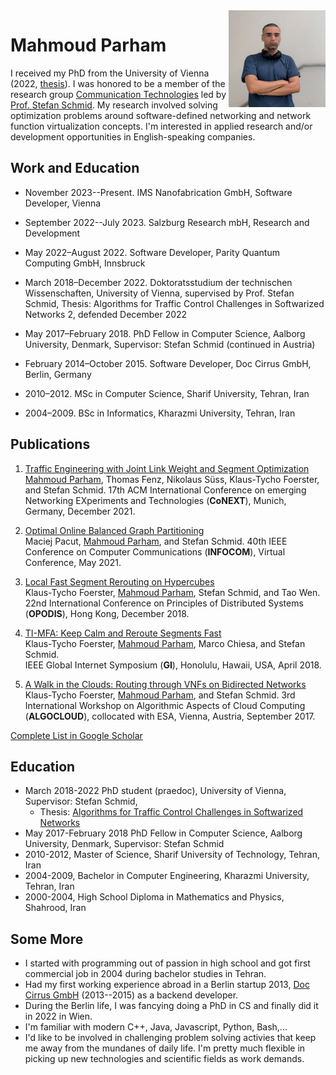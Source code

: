 <img align="right" width="155" height="155" src="MahmoudParham.jpg">

# Mahmoud Parham

I received my PhD from the University of Vienna (2022, [thesis](https://utheses.univie.ac.at/detail/62431)).
I was honored to be a member of the research group [Communication Technologies](https://ct.cs.univie.ac.at/team/person/102452/) led by [Prof. Stefan Schmid](https://schmiste.github.io/).
My research involved solving optimization problems around software-defined networking and network function virtualization concepts.
I'm interested in applied research and/or development opportunities in English-speaking companies.


## Work and Education

- November 2023--Present. IMS Nanofabrication GmbH, Software Developer, Vienna

- September 2022--July 2023. Salzburg Research mbH, Research and Development
  
- May 2022–August 2022. Software Developer, Parity Quantum Computing GmbH, Innsbruck

- March 2018–December 2022. Doktoratsstudium der technischen Wissenschaften, University of Vienna, supervised by Prof. Stefan Schmid, Thesis: Algorithms for Traffic Control Challenges in Softwarized Networks 2, defended December 2022

- May 2017–February 2018. PhD Fellow in Computer Science, Aalborg University, Denmark, Supervisor: Stefan Schmid (continued in Austria)

- February 2014–October 2015. Software Developer, Doc Cirrus GmbH, Berlin, Germany

- 2010–2012. MSc in Computer Science, Sharif University, Tehran, Iran

- 2004–2009. BSc in Informatics, Kharazmi University, Tehran, Iran

## Publications

1. [Traffic Engineering with Joint Link Weight and Segment Optimization \
](https://schmiste.github.io/conext21te.pdf)<span style="text-decoration:underline;">Mahmoud Parham</span>, Thomas Fenz, Nikolaus Süss, Klaus-Tycho Foerster, and Stefan Schmid.
17th ACM International Conference on emerging Networking EXperiments and Technologies (**CoNEXT**), Munich, Germany, December 2021.

2. [Optimal Online Balanced Graph Partitioning \
](https://schmiste.github.io/infocom21repartitioning.pdf)Maciej Pacut, <span style="text-decoration:underline;">Mahmoud Parham</span>, and Stefan Schmid.
40th IEEE Conference on Computer Communications (**INFOCOM**), Virtual Conference, May 2021.

3. [Local Fast Segment Rerouting on Hypercubes \
](https://schmiste.github.io/opodis18.pdf)Klaus-Tycho Foerster, <span style="text-decoration:underline;">Mahmoud Parham</span>, Stefan Schmid, and Tao Wen. \
22nd International Conference on Principles of Distributed Systems (**OPODIS**), Hong Kong, December 2018.

4. [TI-MFA: Keep Calm and Reroute Segments Fast \
](https://schmiste.github.io/gi18.pdf)Klaus-Tycho Foerster, <span style="text-decoration:underline;">Mahmoud Parham</span>, Marco Chiesa, and Stefan Schmid. \
IEEE Global Internet Symposium (**GI**), Honolulu, Hawaii, USA, April 2018.

5. [A Walk in the Clouds: Routing through VNFs on Bidirected Networks \
](https://schmiste.github.io/algocloud17.pdf)Klaus-Tycho Foerster, <span style="text-decoration:underline;">Mahmoud Parham</span>, and Stefan Schmid.
3rd International Workshop on Algorithmic Aspects of Cloud Computing (**ALGOCLOUD**), collocated with ESA, Vienna, Austria, September 2017.

[Complete List in Google Scholar](https://scholar.google.com/citations?user=6d54q7IAAAAJ&hl=en)

## Education

- March 2018-2022 PhD student (praedoc), University of Vienna, Supervisor: Stefan Schmid,
  - Thesis: [Algorithms for Traffic Control Challenges in Softwarized Networks](https://github.com/maparham/maparham.github.io/raw/main/PhD_thesis_MahmoudParham.pdf)
- May 2017-February 2018 PhD Fellow in Computer Science, Aalborg University,
Denmark, Supervisor: Stefan Schmid
- 2010-2012, Master of Science, Sharif University of Technology, Tehran, Iran
- 2004-2009, Bachelor in Computer Engineering, Kharazmi University, Tehran, Iran
- 2000-2004, High School Diploma in Mathematics and Physics, Shahrood, Iran

## Some More

- I started with programming out of passion in high school and got first commercial job in 2004 during bachelor studies in Tehran.
- Had my first working experience abroad in a Berlin startup 2013, [Doc Cirrus GmbH](https://www.doc-cirrus.com) (2013--2015) as a backend developer.
- During the Berlin life, I was fancying doing a PhD in CS and finally did it in 2022 in Wien.
- I'm familiar with modern C++, Java, Javascript, Python, Bash,...
- I'd like to be involved in challenging problem solving activies that keep me away from the mundanes of daily life. I'm pretty much flexible in picking up new technologies and scientific fields as work demands.
